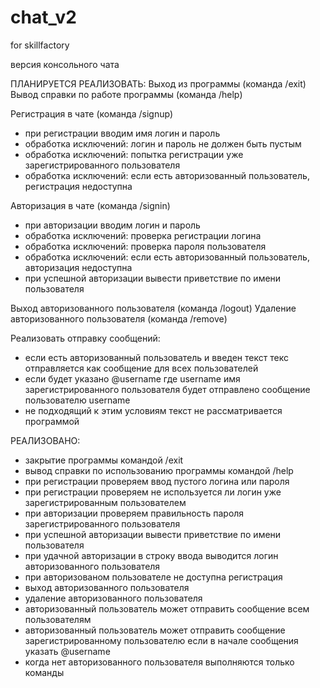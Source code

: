 # chat_v2
for skillfactory

версия консольного чата

ПЛАНИРУЕТСЯ РЕАЛИЗОВАТЬ:
Выход из программы (команда /exit)
Вывод справки по работе программы (команда /help) 

Регистрация в чате (команда /signup)
 - при регистрации вводим имя логин и пароль
 - обработка исключений: логин и пароль не должен быть пустым
 - обработка исключений: попытка регистрации уже зарегистрированного пользователя
 - обработка исключений: если есть авторизованный пользователь, регистрация недоступна
 
Авторизация в чате (команда /signin)
 - при авторизации вводим логин и пароль
 - обработка исключений: проверка регистрации логина
 - обработка исключений: проверка пароля пользователя
 - обработка исключений: если есть авторизованный пользователь, авторизация недоступна
 - при успешной авторизации вывести приветствие по имени пользователя

Выход авторизованного пользователя (команда /logout)
Удаление авторизованного пользователя (команда /remove)

Реализовать отправку сообщений:
 - если есть авторизованный пользователь и введен текст текс отправляется как 
	сообщение для всех пользователей
 - если будет указано @username где username имя зарегистрированного пользователя
	будет отправлено сообщение пользователю username
 - не подходящий к этим условиям текст не рассматривается программой
 
РЕАЛИЗОВАНО:
 - закрытие программы командой /exit
 - вывод справки по использованию программы командой /help
 - при регистрации проверяем ввод пустого логина или пароля
 - при регистрации проверяем не используется ли логин уже зарегистрированным пользователем
 - при авторизации проверяем правильность пароля зарегистрированного пользователя
 - при успешной авторизации вывести приветствие по имени пользователя
 - при удачной авторизации в строку ввода выводится логин авторизованного пользователя
 - при авторизованом пользователе не доступна регистрация
 - выход авторизованного пользователя
 - удаление авторизованного пользователя
 - авторизованный пользователь может отправить сообщение всем пользователям
 - авторизованный пользователь может отправить сообщение зарегистрированному пользователю
	если в начале сообщения указать @username
 - когда нет авторизованного пользователя выполняются только команды